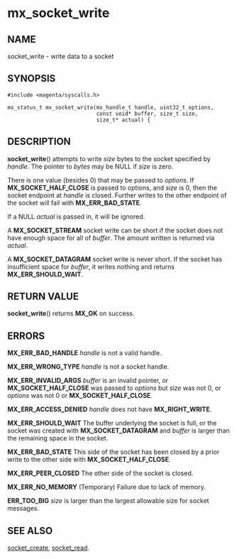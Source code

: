 # mx_socket_write

## NAME

socket_write - write data to a socket

## SYNOPSIS

```
#include <magenta/syscalls.h>

mx_status_t mx_socket_write(mx_handle_t handle, uint32_t options,
                            const void* buffer, size_t size,
                            size_t* actual) {
```

## DESCRIPTION

**socket_write**() attempts to write *size* bytes to the socket
specified by *handle*.  The pointer to *bytes* may be NULL if *size*
is zero.

There is one value (besides 0) that may be passed to *options*. If
**MX_SOCKET_HALF_CLOSE** is passed to options, and *size* is 0, then the
socket endpoint at *handle* is closed. Further writes to the other
endpoint of the socket will fail with **MX_ERR_BAD_STATE**.

If a NULL *actual* is passed in, it will be ignored.

A **MX_SOCKET_STREAM** socket write can be short if the socket does not
have enough space for all of *buffer*. The amount written is returned
via *actual*.

A **MX_SOCKET_DATAGRAM** socket write is never short. If the socket has
insufficient space for *buffer*, it writes nothing and returns
**MX_ERR_SHOULD_WAIT**.

## RETURN VALUE

**socket_write**() returns **MX_OK** on success.

## ERRORS

**MX_ERR_BAD_HANDLE**  *handle* is not a valid handle.

**MX_ERR_WRONG_TYPE**  *handle* is not a socket handle.

**MX_ERR_INVALID_ARGS**  *buffer* is an invalid pointer, or
**MX_SOCKET_HALF_CLOSE** was passed to *options* but *size* was
not 0, or *options* was not 0 or **MX_SOCKET_HALF_CLOSE**.

**MX_ERR_ACCESS_DENIED**  *handle* does not have **MX_RIGHT_WRITE**.

**MX_ERR_SHOULD_WAIT**  The buffer underlying the socket is full, or
the socket was created with **MX_SOCKET_DATAGRAM** and *buffer* is
larger than the remaining space in the socket.

**MX_ERR_BAD_STATE**  This side of the socket has been closed by a prior write
to the other side with **MX_SOCKET_HALF_CLOSE**.

**MX_ERR_PEER_CLOSED**  The other side of the socket is closed.

**MX_ERR_NO_MEMORY**  (Temporary) Failure due to lack of memory.

**ERR_TOO_BIG** *size* is larger than the largest allowable size for
socket messages.

## SEE ALSO

[socket_create](socket_create.md),
[socket_read](socket_read.md).
